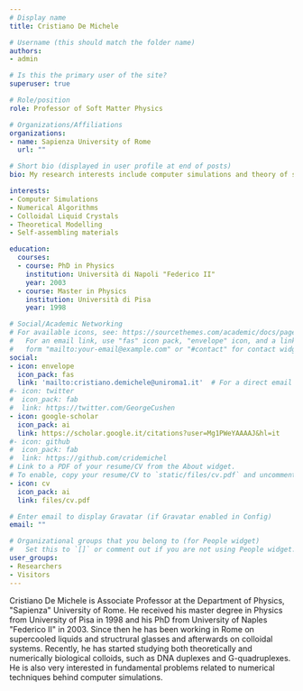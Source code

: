 ```yaml
---
# Display name
title: Cristiano De Michele

# Username (this should match the folder name)
authors:
- admin

# Is this the primary user of the site?
superuser: true

# Role/position
role: Professor of Soft Matter Physics

# Organizations/Affiliations
organizations:
- name: Sapienza University of Rome
  url: ""

# Short bio (displayed in user profile at end of posts)
bio: My research interests include computer simulations and theory of soft matter systems

interests:
- Computer Simulations
- Numerical Algorithms
- Colloidal Liquid Crystals
- Theoretical Modelling
- Self-assembling materials

education:
  courses:
  - course: PhD in Physics
    institution: Università di Napoli "Federico II"
    year: 2003
  - course: Master in Physics
    institution: Università di Pisa
    year: 1998

# Social/Academic Networking
# For available icons, see: https://sourcethemes.com/academic/docs/page-builder/#icons
#   For an email link, use "fas" icon pack, "envelope" icon, and a link in the
#   form "mailto:your-email@example.com" or "#contact" for contact widget.
social:
- icon: envelope
  icon_pack: fas
  link: 'mailto:cristiano.demichele@uniroma1.it'  # For a direct email link, use "mailto:test@example.org".
#- icon: twitter
#  icon_pack: fab
#  link: https://twitter.com/GeorgeCushen
- icon: google-scholar
  icon_pack: ai
  link: https://scholar.google.it/citations?user=Mg1PWeYAAAAJ&hl=it
#- icon: github
#  icon_pack: fab
#  link: https://github.com/cridemichel
# Link to a PDF of your resume/CV from the About widget.
# To enable, copy your resume/CV to `static/files/cv.pdf` and uncomment the lines below.
- icon: cv
  icon_pack: ai
  link: files/cv.pdf

# Enter email to display Gravatar (if Gravatar enabled in Config)
email: ""

# Organizational groups that you belong to (for People widget)
#   Set this to `[]` or comment out if you are not using People widget.
user_groups:
- Researchers
- Visitors
---
```


Cristiano De Michele is Associate Professor at the Department of Physics, "Sapienza" University of Rome. He received his master degree in Physics from University of Pisa in 1998 and his PhD from University of Naples "Federico II" in 2003. Since then he has been working in Rome on supercooled liquids and structrural glasses and afterwards on colloidal systems. Recently, he has started studying both theoretically and numerically biological colloids, such as DNA duplexes and G-quadruplexes. He is also very interested in fundamental problems related to numerical techniques behind computer simulations. 
